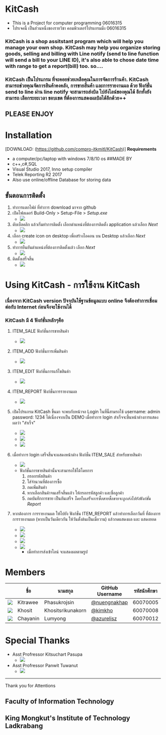 # KitCash

* This is a Project for computer programming 06016315
* โปรเจคนี้ เป็นส่วนหนึ่งของรายวิชา คอมพิวเตอร์โปรแกรมมิ่ง 06016315

### KitCash is a shop assitstant program which will help you manage your own shop. KitCash may help you organize storing goods, selling and billing with Line notify (send to line function will send a bill to your LINE ID), it's also able to chose date time with range to get a report(bill) too. so....
### KitCash เป็นโปรแกรม ที่จะคอยช่วยเหลือคุณในการจัดการร้านค้า. KitCash สามารถช่วยคุณจัดการสินค้าคงคลัง, การขายสินค้า และการรายงานผล ด้วย ฟังก์ชั่น send to line ผ่าน line notify จะสามารถส่งบิล ไปยังไลน์ของคุณได้ อีกทั้งยังสามารถ เลือกระยะเวลา ขอบเขต ที่ต้องการแสดงผลบิลได้อีกด้วย++ 
## PLEASE ENJOY

# Installation
[DOWNLOAD: (https://github.com/compro-itkmitl/KitCash)]
**Requirements**
* a computer/pc/laptop with windows 7/8/10 os
##MADE BY
* c++,c#,SQL
* Visual Studio 2017, Inno setup compiler
* Telek Reporting R2 2017
* Also use online/offline Database for storing data  
## ขั้นตอนการติดตั้ง
1. ทำการแตกไฟล์ ที่ทำการ download มาจาก github
2. เปิดโฟลเดอร์ Build-Only > Setup-File > *Setup.exe*
    - ![](Pics/Capture1.PNG)
3. ดับเบิ้ลคลิก แล้วเริ่มทำการติดตั้ง เลือกตำแหน่งที่ต้องการติดตั้ง application แล้วเลือก *Next*
    - ![](Pics/ins1.png)
4. เลือก create icon on desktop เพื่อสร้างไอคอน บน Desktop แล้วเลือก *Next*
    - ![](Pics/ins2.png)
5. ทำการยืนยันตำแหน่งที่ต้องการติดตั้งแล้ว เลือก *Next*
    - ![](Pics/ins3.png)
6. ติดตั้งเสร็จสิ้น
    - ![](Pics/ins4.png)
# Using KitCash - การใช้งาน KitCash
### เนื่องจาก KitCash version ปัจจุบันใช้ฐานข้อมูลแบบ online จึงต้องทำการเชื่อมต่อกับ Internet ก่อนจึงจะใช้งานได้
### KitCash มี 4 ฟังก์ชั่นหลักๆคือ 
1. ITEM_SALE ฟังก์ชั่นการขายสินค้า
    - ![](Pics/use3.png)
2. ITEM_ADD ฟังก์ชั่นการเพิ่มสินค้า
    - ![](Pics/use4.png)
3. ITEM_EDIT ฟังก์ชั่นการแก้ไขสินค้า
    - ![](Pics/use5.png)
4. ITEM_REPORT ฟังก์ชั่นการรายงานผล
    - ![](Pics/sl4.png)

1. เปิดโปรแกรม KitCash ขึ้นมา จะพบกับหน้าจอ Login ในที่นี้สามรถใช้ username: admin password: 1234 ได้เนื่องจากเป็น DEMO เมื่อทำการ login สำเร็จจะขึ้นหน้าต่างการแสดงผลว่า "สำเร็จ"
    - ![](Pics/login1.png)
    - ![](Pics/login2.png)
    - ![](Pics/login3.png)
2. เมื่อทำการ login เสร็จสิ้นจะแสดงหน้าต่าง ฟังก์ชั่น ITEM_SALE สำหรับขายสินค้า
    - ![](Pics/use3.png)
    - ฟังก์ชั่นการขายสินค้านั้นจะสามารถใช้ได้โดยการ
        1. กรอกรหัสสินค้า
        2. ใส่จำนวนที่ต้องการซื้อ
        3. กดเพิ่มสินค้า
        4. หากเลือกสินค้าจนเสร็จสิ้นแล้ว ให้กรอกรหัสลูกค้า และชื่อลูกค้า
        5. กดบันทึกการขาย เป็นอันเสร็จ
        *โดยใบเสร็จการซื้อขายซื้อขายจะถูกส่งไปยังฟังก์ชั่น Report*
3. หากต้องการ การรายงานผล ให้ไปยัง ฟังก์ชั่น ITEM_REPORT แล้วทำการเลือกวันที่ ที่ต้องการ การรายงานผล (หากเป็นวันเดียวกัน ให้วันตั้งต้นเป็นเมื่อวาน) แล้วกดแสดงผล และ แสดงยอด 
    - ![](Pics/sl4.png)
    - ![](Pics/sl5.png)
    - ![](Pics/sl6.png)
    - ![](Pics/sell7.png)
        - เมื่อทำการส่งเข้าไลน์ จะแสดงผลตามรูป
# Members
|  |ชื่อ|นามสกุล|GitHub Username|รหัสนักศึกษา|
|:-:|--|------|---------------|---------|
|![](Pics/onez.jpg)|Kitrawee|Phasukrojsin|[@nuengnakhap](https://github.com/sagelga)|60070005|
|![](Pics/kim.jpg)|Khosit|Khositsrikunakorn|[@kimkho](https://github.com/skydddoogg)|60070008|
|![](Pics/phee.jpg)|Chayanin|Lumyong|[@azurelisz](https://github.com/noppanut15)|60070012|
# Special Thanks
* Asst Profressor Kitsuchart Pasupa
    - ![](Pics/ksc.jpg)
* Asst Profressor Panwit Tuwanut
    - ![](Pics/pw.jpg)
----------------------------------------
Thank you for Attentions

## Faculty of Information Technology 
## King Mongkut's Institute of Technology Ladkrabang
